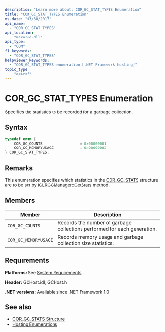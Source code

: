 ```yaml
---
description: "Learn more about: COR_GC_STAT_TYPES Enumeration"
title: "COR_GC_STAT_TYPES Enumeration"
ms.date: "03/30/2017"
api_name:
  - "COR_GC_STAT_TYPES"
api_location:
  - "mscoree.dll"
api_type:
  - "COM"
f1_keywords:
  - "COR_GC_STAT_TYPES"
helpviewer_keywords:
  - "COR_GC_STAT_TYPES enumeration [.NET Framework hosting]"
topic_type:
  - "apiref"
---
```

# COR_GC_STAT_TYPES Enumeration

Specifies the statistics to be recorded for a garbage collection.

## Syntax

```cpp
typedef enum {
    COR_GC_COUNTS                 = 0x00000001
    COR_GC_MEMORYUSAGE            = 0x00000002
} COR_GC_STAT_TYPES;
```

## Remarks

 This enumeration specifies which statistics in the [COR_GC_STATS](cor-gc-stats-structure.md) structure are to be set by [ICLRGCManager::GetStats](iclrgcmanager-getstats-method.md) method.

## Members

|Member|Description|
|------------|-----------------|
|`COR_GC_COUNTS`|Records the number of garbage collections performed for each generation.|
|`COR_GC_MEMORYUSAGE`|Records memory usage and garbage collection size statistics.|

## Requirements

 **Platforms:** See [System Requirements](../../../framework/get-started/system-requirements.md).

 **Header:** GCHost.idl, GCHost.h

 **.NET versions:** Available since .NET Framework 1.0

## See also

- [COR_GC_STATS Structure](cor-gc-stats-structure.md)
- [Hosting Enumerations](hosting-enumerations.md)
